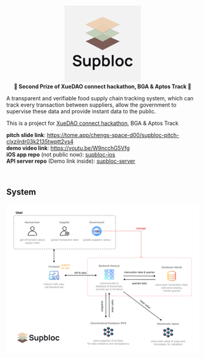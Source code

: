 <p align="center">
  <img width="200" src="https://github.com/XueDAO-Supbloc/.github/blob/e728d1497880ffeb4111a5f57dc75e6747574443/profile/Logo_text_vt.png">
  <br>
  <strong>🎉 Second Prize of XueDAO connect hackathon, BGA & Aptos Track 🎉</strong>  
</p>

A transparent and verifiable food supply chain tracking system, which can track every transaction between suppliers, allow the government to supervise these data and provide instant data to the public.

This is a project for [XueDAO connect hackathon](https://www.moledao.io/#/event/3ae0e7d4-8ca4-43ca-9ac5-1afd47f97bfb), BGA & Aptos Track

**pitch slide link**: https://tome.app/chengs-space-d00/supbloc-pitch-clxzilrdr03k2135twptt2vs4  
**demo video link**: https://youtu.be/W9ncchG5Vfg   
**iOS app repo** (not public now): [supbloc-ios](https://github.com/XueDAO-Supbloc/Supbloc-iOS)  
**API server repo** (Demo link inside): [supbloc-server](https://github.com/XueDAO-Supbloc/supbloc-server)

<br>

## System
<img width="ˊ00" src="https://github.com/XueDAO-Supbloc/.github/blob/e728d1497880ffeb4111a5f57dc75e6747574443/profile/System.png">
